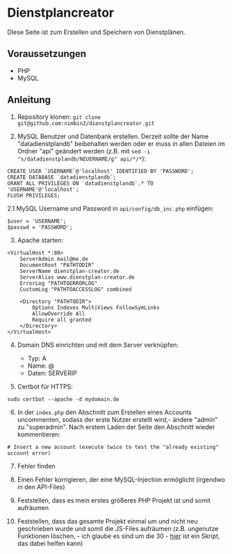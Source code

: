 # Dienstplancreator

DIese Seite ist zum Erstellen und Speichern von Dienstplänen.

## Voraussetzungen

- PHP
- MySQL

## Anleitung

1. Repository klonen:
  `git clone git@github.com:nimbin2/dienstplancreator.git`


2. MySQL Benutzer und Datenbank erstellen. Derzeit sollte der Name "datadienstplandb" beibehalten werden oder er muss in allen Dateien im Ordner "api" geändert werden (z.B. mit `sed -i "s/datadienstplandb/NEUERNAME/g" api/*/*`):

```mysql -u root -p
CREATE USER `USERNAME`@'localhost' IDENTIFIED BY 'PASSWORD';
CREATE DATABASE `datadienstplandb`;
GRANT ALL PRIVILEGES ON `datadienstplandb`.* TO 'USERNAME'@'localhost';
FLUSH PRIVILEGES;
```

2.1 MySQL Username und Password in `api/config/db_inc.php` einfügen:

    $user = 'USERNAME';
    $passwd = 'PASSWORD';

3. Apache starten:

```
<VirtualHost *:80>
    ServerAdmin mail@me.de
    DocumentRoot "PATHTODIR"
    ServerName dienstplan-creator.de
    ServerAlias www.dienstplan-creator.de
    ErrorLog "PATHTOERRORLOG"
    CustomLog "PATHTOACCESSLOG" combined

    <Directory "PATHTODIR">
        Options Indexes MultiViews FollowSymLinks
        AllowOverride All
        Require all granted
    </Directory>
</VirtualHost>
```

4. Domain DNS einrichten und mit dem Server verknüpfen:

   - Typ: A
   - Name: @
   - Daten: SERVERIP

5. Certbot für HTTPS:

```
sudo certbot --apache -d mydomain.de
```

6. In der `index.php` den Abschnitt zum Erstellen eines Accounts uncommenten, sodass der erste Nutzer erstellt wird,- ändere "admin" zu "superadmin". Nach erstem Laden der Seite den Abschnitt wieder kommentieren:
```
# Insert a new account (execute twice to test the "already existing" account error)
```

7. Fehler finden

8. Einen Fehler korrigieren, der eine MySQL-Injection ermöglicht (irgendwo in den API-Files)

9. Feststellen, dass es mein erstes größeres PHP Projekt ist und somit aufräumen

10. Feststellen, dass das gesamte Projekt einmal um und nicht neu geschrieben wurde und somit die JS-Files aufräumen (z.B. ungenutze Funktionen löschen, - ich glaube es sind um die 30 - [hier](https://scripts.christianimmanuel.de/bash-scripts/Useful/find_js_functions.sh) ist ein Skript, das dabei helfen kann)

